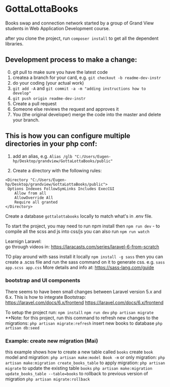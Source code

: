 # GottaLottaBooks
Books swap and connection network 
started by a group of Grand View students in Web Application Development course.

after you clone the project, run `composer install` to get all the dependent libraries. 

## Development process to make a change:
0) git pull to make sure you have the latest code
1) createa a branch for your card, e.g. `git checkout -b readme-dev-instr`  
2) do your coding (your actual work)
3) `git add -A`  and `git commit -a -m "adding instructions how to develop"` 
4) `git push origin readme-dev-instr`
5) Create a pull request 
6) Someone else reviews the request and approves it
7) You (the original developer) merge the code into the master and delete your branch.


## This is how you can configure multiple directories in your php conf:
1) add an alias, e.g. 
`Alias /glb "C:/Users/Eugen-hp/Desktop/grandview/GottaLottaBooks/public"`

2) Create a directory with the following rules:  

```
<Directory "C:/Users/Eugen-hp/Desktop/grandview/GottaLottaBooks/public">
 Options Indexes FollowSymLinks Includes ExecCGI
	Allow from all
	AllowOverride All
	Require all granted
</Directory>
```


Create a database `gottalottabooks` locally to match what's in .env file. 

To start the project, you may need to run npm install
then `npm run dev` - to compile all the scss and js into css/js
you can also run `npm run watch`


Learnign Laravel:  
go through videos in: https://laracasts.com/series/laravel-6-from-scratch


TO play around with sass install it locally
`npm install -g sass`
then you can create a .scss file and run the sass command on it to generate css. e.g. `sass app.scss app.css`
More details and info at: https://sass-lang.com/guide



### bootstrap and UI components
There seems to have been small changes between Laravel version 5.x and 6.x.
This is how to integrate Bootstrap: https://laravel.com/docs/6.x/frontend 
https://laravel.com/docs/6.x/frontend


To setup the project run:
`npm install`
`npm run dev`
`php artisan migrate`
**Note: for this project, run this command to refresh new changes to the migrations:
`php artisan migrate:refresh`
insert new books to database
`php artisan db:seed`

### Example: create new migration (Mai)
this example shows how to create a new table called `books`
create `book` model and migration:
`php artisan make:model Book -m`
or only migration:
`php artisan make:migration create_books_table`
to apply migration:
`php artisan migrate`
to update the existing table `books`
`php artisan make:migration update_books_table --table=books`
to rollback to previous version of migration
`php artisan migrate:rollback`
